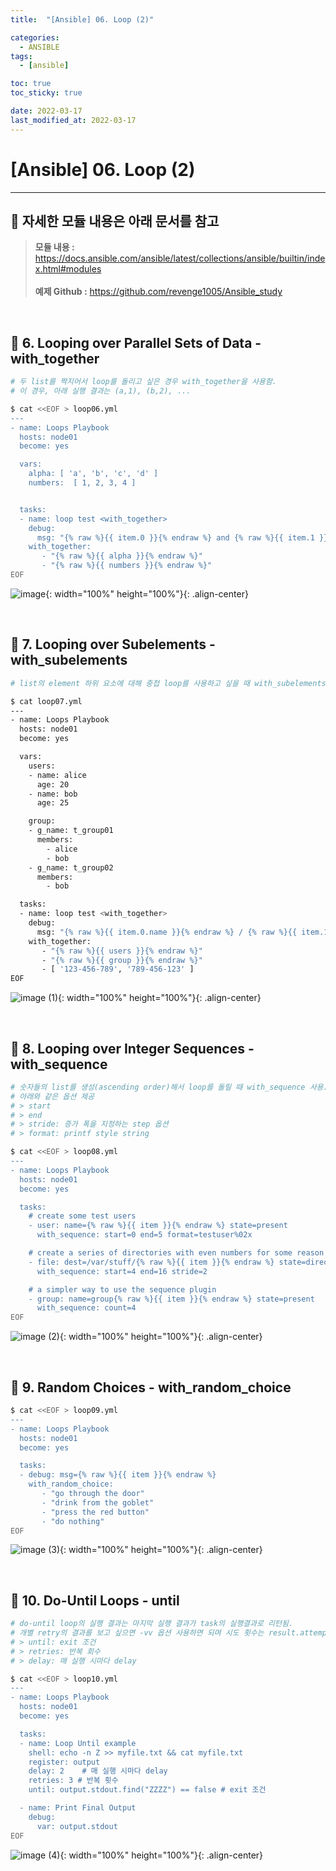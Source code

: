 ```yaml
---
title:  "[Ansible] 06. Loop (2)"

categories:
  - ANSIBLE
tags:
  - [ansible]

toc: true
toc_sticky: true

date: 2022-03-17
last_modified_at: 2022-03-17
---
```

# [Ansible] 06. Loop (2)
---

<style>
table {
    font-size: 12pt;
}
table th:first-of-type {
    width: 5%;
}
table th:nth-of-type(2) {
    width: 15%;
}
table th:nth-of-type(3) {
    width: 50%;
}
table th:nth-of-type(4) {
    width: 30%;
}
</style>

## 🔔 자세한 모듈 내용은 아래 문서를 참고

> **모듈 내용 :** <https://docs.ansible.com/ansible/latest/collections/ansible/builtin/index.html#modules><br><br>
**예제 Github :** <https://github.com/revenge1005/Ansible_study>

<br>

## 📜 6. Looping over Parallel Sets of Data - with_together

```bash
# 두 list를 짝지어서 loop를 돌리고 싶은 경우 with_together을 사용함.
# 이 경우, 아래 실행 결과는 (a,1), (b,2), ...

$ cat <<EOF > loop06.yml
---
- name: Loops Playbook
  hosts: node01
  become: yes

  vars:
    alpha: [ 'a', 'b', 'c', 'd' ]
    numbers:  [ 1, 2, 3, 4 ]


  tasks:
  - name: loop test <with_together>
    debug:
      msg: "{% raw %}{{ item.0 }}{% endraw %} and {% raw %}{{ item.1 }}{% endraw %}"
    with_together:
       - "{% raw %}{{ alpha }}{% endraw %}"
       - "{% raw %}{{ numbers }}{% endraw %}"
EOF
```

![image](https://user-images.githubusercontent.com/42735894/223385750-4700c3b0-8ede-438e-9070-b1fc8c90705f.png){: width="100%" height="100%"}{: .align-center}

<br>

## 📜 7. Looping over Subelements - with_subelements

```bash
# list의 element 하위 요소에 대해 중첩 loop를 사용하고 싶을 때 with_subelements을 이용함

$ cat loop07.yml
---
- name: Loops Playbook
  hosts: node01
  become: yes

  vars:
    users:
    - name: alice
      age: 20
    - name: bob
      age: 25

    group:
    - g_name: t_group01
      members:
        - alice
        - bob
    - g_name: t_group02
      members:
        - bob

  tasks:
  - name: loop test <with_together>
    debug:
      msg: "{% raw %}{{ item.0.name }}{% endraw %} / {% raw %}{{ item.1.g_name }}{% endraw %} / {% raw %}{{ item.2 }}{% endraw %}"
    with_together:
       - "{% raw %}{{ users }}{% endraw %}"
       - "{% raw %}{{ group }}{% endraw %}"
       - [ '123-456-789', '789-456-123' ]
EOF
```

![image (1)](https://user-images.githubusercontent.com/42735894/223385755-ffea18a5-6a8c-48c3-a3c1-68015cb01c0a.png){: width="100%" height="100%"}{: .align-center}

<br>

## 📜 8. Looping over Integer Sequences - with_sequence

```bash
# 숫자들의 list를 생성(ascending order)해서 loop를 돌릴 때 with_sequence 사용. 
# 아래와 같은 옵션 제공
# > start
# > end
# > stride: 증가 폭을 지정하는 step 옵션
# > format: printf style string

$ cat <<EOF > loop08.yml
---
- name: Loops Playbook
  hosts: node01
  become: yes

  tasks:
    # create some test users
    - user: name={% raw %}{{ item }}{% endraw %} state=present
      with_sequence: start=0 end=5 format=testuser%02x

    # create a series of directories with even numbers for some reason
    - file: dest=/var/stuff/{% raw %}{{ item }}{% endraw %} state=directory
      with_sequence: start=4 end=16 stride=2

    # a simpler way to use the sequence plugin
    - group: name=group{% raw %}{{ item }}{% endraw %} state=present
      with_sequence: count=4
EOF
```

![image (2)](https://user-images.githubusercontent.com/42735894/223385757-0509a2c4-767d-4c65-b9f2-80a37e04964c.png){: width="100%" height="100%"}{: .align-center}

<br>

## 📜 9. Random Choices - with_random_choice

```bash
$ cat <<EOF > loop09.yml
---
- name: Loops Playbook
  hosts: node01
  become: yes

  tasks:
  - debug: msg={% raw %}{{ item }}{% endraw %}
    with_random_choice:
       - "go through the door"
       - "drink from the goblet"
       - "press the red button"
       - "do nothing"
EOF
```

![image (3)](https://user-images.githubusercontent.com/42735894/223385759-e2be7b0d-b7d7-4233-a61e-36a76cc9bff8.png){: width="100%" height="100%"}{: .align-center}

<br>

## 📜 10. Do-Until Loops - until

```bash
# do-until loop의 실행 결과는 마지막 실행 결과가 task의 실행결과로 리턴됨.
# 개별 retry의 결과를 보고 싶으면 -vv 옵션 사용하면 되며 시도 횟수는 result.attempts에 남음.
# > until: exit 조건
# > retries: 반복 회수
# > delay: 매 실행 시마다 delay

$ cat <<EOF > loop10.yml
---
- name: Loops Playbook
  hosts: node01
  become: yes

  tasks:
  - name: Loop Until example
    shell: echo -n Z >> myfile.txt && cat myfile.txt
    register: output
    delay: 2    # 매 실행 시마다 delay
    retries: 3 # 반복 횟수
    until: output.stdout.find("ZZZZ") == false # exit 조건

  - name: Print Final Output
    debug:
      var: output.stdout
EOF
```

![image (4)](https://user-images.githubusercontent.com/42735894/223385761-82f62ae3-8279-49d3-ae94-3b578cc83739.png){: width="100%" height="100%"}{: .align-center}

<br>